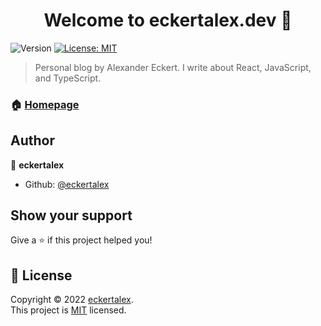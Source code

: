 <h1 align="center">Welcome to eckertalex.dev 👋</h1>
<p>
  <img alt="Version" src="https://img.shields.io/badge/version-5.0.1-blue.svg?cacheSeconds=2592000" />
  <a href="https://github.com/eckertalex/eckertalex.dev/blob/dev/LICENSE" target="_blank">
    <img alt="License: MIT" src="https://img.shields.io/badge/License-MIT-yellow.svg" />
  </a>
</p>

> Personal blog by Alexander Eckert. I write about React, JavaScript, and
> TypeScript.

### 🏠 [Homepage](https://eckertalex.dev)

## Author

👤 **eckertalex**

- Github: [@eckertalex](https://github.com/eckertalex)

## Show your support

Give a ⭐️ if this project helped you!

## 📝 License

Copyright &copy; 2022 [eckertalex](https://github.com/eckertalex).<br /> This
project is [MIT](https://github.com/eckertalex/eckertalex.dev/blob/dev/LICENSE)
licensed.
